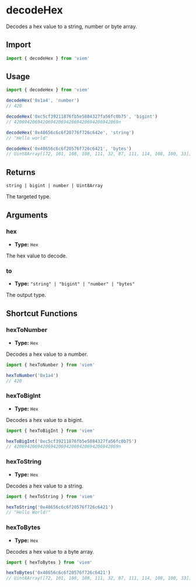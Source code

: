 # decodeHex

Decodes a hex value to a string, number or byte array.

## Import

```ts
import { decodeHex } from 'viem'
```

## Usage

```ts
import { decodeHex } from 'viem'

decodeHex('0x1a4', 'number')
// 420

decodeHex('0xc5cf39211876fb5e5884327fa56fc0b75', 'bigint')
// 4206942069420694206942069420694206942069n

decodeHex('0x48656c6c6f20776f726c642e', 'string')
// "Hello world"

decodeHex('0x48656c6c6f20576f726c6421', 'bytes')
// Uint8Array([72, 101, 108, 108, 111, 32, 87, 111, 114, 108, 100, 33])
```

## Returns

`string | bigint | number | Uint8Array`

The targeted type.

## Arguments

### hex

- **Type:** `Hex`

The hex value to decode.

### to

- **Type:** `"string" | "bigint" | "number" | "bytes"`

The output type.

## Shortcut Functions

### hexToNumber

- **Type:** `Hex`

Decodes a hex value to a number.

```ts
import { hexToNumber } from 'viem'

hexToNumber('0x1a4')
// 420
```

### hexToBigInt

- **Type:** `Hex`

Decodes a hex value to a bigint.

```ts
import { hexToBigInt } from 'viem'

hexToBigInt('0xc5cf39211876fb5e5884327fa56fc0b75')
// 4206942069420694206942069420694206942069n
```

### hexToString

- **Type:** `Hex`

Decodes a hex value to a string.

```ts
import { hexToString } from 'viem'

hexToString('0x48656c6c6f20576f726c6421')
// "Hello World!"
```

### hexToBytes

- **Type:** `Hex`

Decodes a hex value to a byte array.

```ts
import { hexToBytes } from 'viem'

hexToBytes('0x48656c6c6f20576f726c6421')
// Uint8Array([72, 101, 108, 108, 111, 32, 87, 111, 114, 108, 100, 33])
```
